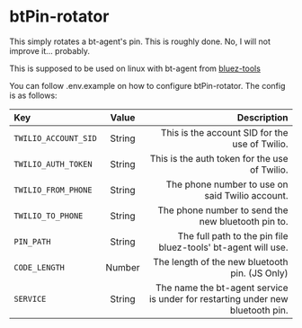 # btPin-rotator

This simply rotates a bt-agent's pin. This is roughly done. No, I will not improve it... probably.

This is supposed to be used on linux with bt-agent from [bluez-tools](https://github.com/khvzak/bluez-tools)

You can follow .env.example on how to configure btPin-rotator. The config is as follows:

|Key|Value|Description|
|:-------|:-------:|------:|
|`TWILIO_ACCOUNT_SID`|String|This is the account SID for the use of Twilio.|
|`TWILIO_AUTH_TOKEN`|String|This is the auth token for the use of Twilio.|
|`TWILIO_FROM_PHONE`|String|The phone number to use on said Twilio account.|
|`TWILIO_TO_PHONE`|String|The phone number to send the new bluetooth pin to.|
|`PIN_PATH`|String|The full path to the pin file bluez-tools' bt-agent will use.|
|`CODE_LENGTH`|Number|The length of the new bluetooth pin. (JS Only)|
|`SERVICE`|String|The name the bt-agent service is under for restarting under new bluetooth pin.|
